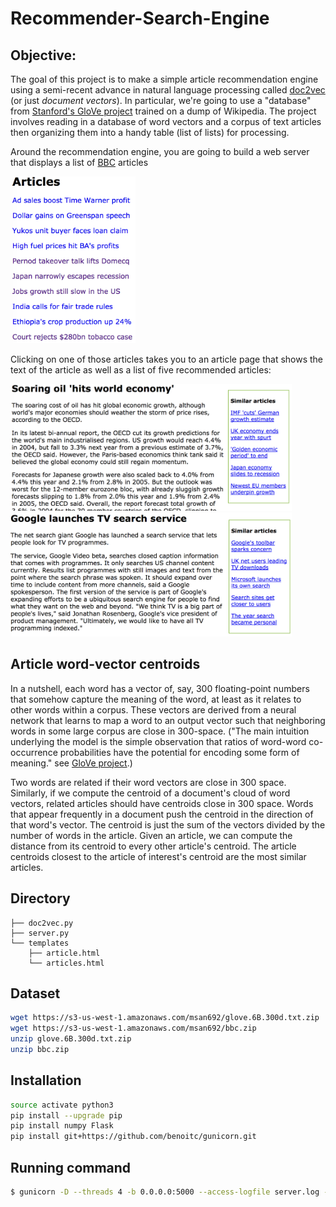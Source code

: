 # Recommender-Search-Engine

## Objective:
The goal of this project is to make a simple article recommendation engine using a semi-recent advance in natural language processing called [doc2vec](http://arxiv.org/pdf/1301.3781.pdf) (or just *document vectors*). In particular, we're going to use a "database" from [Stanford's GloVe project](https://nlp.stanford.edu/projects/glove/) trained on a dump of Wikipedia. The project involves reading in a database of word vectors and a corpus of text articles then organizing them into a handy table (list of lists) for processing.

Around the recommendation engine, you are going to build a web server that displays a list of [BBC](http://mlg.ucd.ie/datasets/bbc.html) articles

<img src=img/articles.png width=200>

Clicking on one of those articles takes you to an article page that shows the text of the article as well as a list of five recommended articles:

<img src=img/article1.png width=450>

<img src=img/article2.png width=450>

## Article word-vector centroids

In a nutshell, each word has a vector of, say, 300 floating-point numbers that somehow capture the meaning of the word, at least as it relates to other words within a corpus. These vectors are derived from a neural network that learns to map a word to an output vector such that neighboring words in some large corpus are close in 300-space. ("The main intuition underlying the model is the simple observation that ratios of word-word co-occurrence probabilities have the potential for encoding some form of meaning." see [GloVe project](https://nlp.stanford.edu/projects/glove/).)

Two words are related if their word vectors are close in 300 space. Similarly, if we compute the centroid of a document's cloud of word vectors, related articles should have centroids close in 300 space. Words that appear frequently in a document push the centroid in the direction of that word's vector. The centroid is just the sum of the vectors divided by the number of words in the article. Given an article, we can compute the distance from its centroid to every other article's centroid. The article centroids closest to the article of interest's centroid are the most similar articles.


## Directory

```
├── doc2vec.py
├── server.py
└── templates
    ├── article.html
    └── articles.html
```
## Dataset

```bash
wget https://s3-us-west-1.amazonaws.com/msan692/glove.6B.300d.txt.zip
wget https://s3-us-west-1.amazonaws.com/msan692/bbc.zip
unzip glove.6B.300d.txt.zip
unzip bbc.zip
```

## Installation

```bash
source activate python3
pip install --upgrade pip
pip install numpy Flask
pip install git+https://github.com/benoitc/gunicorn.git
```

## Running command
```bash
$ gunicorn -D --threads 4 -b 0.0.0.0:5000 --access-logfile server.log --timeout 60 server:app glove.6B.300d.txt bbc
```
